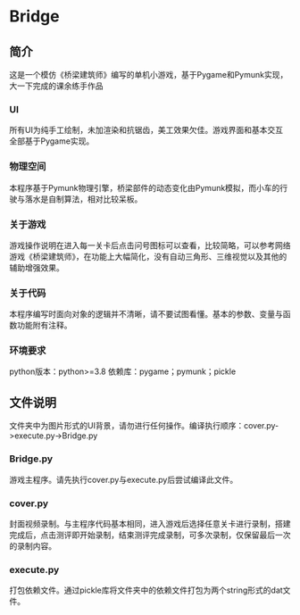# Bridge

## 简介
这是一个模仿《桥梁建筑师》编写的单机小游戏，基于Pygame和Pymunk实现，大一下完成的课余练手作品
### UI
所有UI为纯手工绘制，未加渲染和抗锯齿，美工效果欠佳。游戏界面和基本交互全部基于Pygame实现。
### 物理空间
本程序基于Pymunk物理引擎，桥梁部件的动态变化由Pymunk模拟，而小车的行驶与落水是自制算法，相对比较呆板。
### 关于游戏
游戏操作说明在进入每一关卡后点击问号图标可以查看，比较简略，可以参考网络游戏《桥梁建筑师》，在功能上大幅简化，没有自动三角形、三维视觉以及其他的辅助增强效果。
### 关于代码
本程序编写时面向对象的逻辑并不清晰，请不要试图看懂。基本的参数、变量与函数功能附有注释。
### 环境要求
python版本：python>=3.8
依赖库：pygame；pymunk；pickle

## 文件说明
文件夹中为图片形式的UI背景，请勿进行任何操作。编译执行顺序：cover.py->execute.py->Bridge.py
### Bridge.py
游戏主程序。请先执行cover.py与execute.py后尝试编译此文件。
### cover.py
封面视频录制。与主程序代码基本相同，进入游戏后选择任意关卡进行录制，搭建完成后，点击测评即开始录制，结束测评完成录制，可多次录制，仅保留最后一次的录制内容。
### execute.py
打包依赖文件。通过pickle库将文件夹中的依赖文件打包为两个string形式的dat文件。
